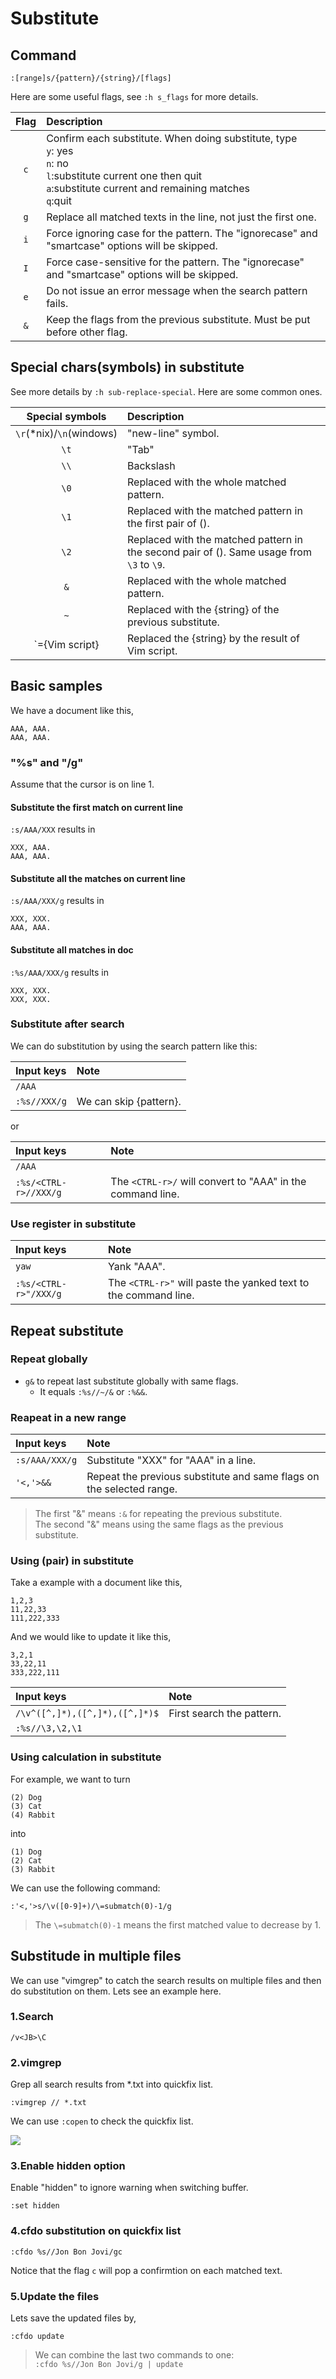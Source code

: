 # Substitute

## Command

```
:[range]s/{pattern}/{string}/[flags]
```

Here are some useful flags, see `:h s_flags` for more details.

| Flag | Description |
|:----:|:------------|
| `c` | Confirm each substitute. When doing substitute, type <br />`y`: yes<br />`n`: no<br />`l`:substitute current one then quit<br />`a`:substitute current and remaining matches<br />`q`:quit |
| `g` | Replace all matched texts in the line, not just the first one. |
| `i` | Force ignoring case for the pattern. The "ignorecase" and "smartcase" options will be skipped. |
| `I` | Force case-sensitive for the pattern. The "ignorecase" and "smartcase" options will be skipped. |
| `e` | Do not issue an error message when the search pattern fails. |
| `&` | Keep the flags from the previous substitute. Must be put before other flag. |


## Special chars(symbols) in substitute

See more details by `:h sub-replace-special`.
Here are some common ones.

| Special symbols | Description |
|:---------------:|:------------|
| `\r`(*nix)/`\n`(windows) | "new-line" symbol. |
| `\t` | "Tab" |
| `\\` | Backslash |
| `\0` | Replaced with the whole matched pattern. |
| `\1` | Replaced with the matched pattern in the first pair of (). |
| `\2` | Replaced with the matched pattern in the second pair of (). Same usage from `\3` to `\9`. |
| `&`  | Replaced with the whole matched pattern. |
| `~`  | Replaced with the {string} of the previous substitute. |
| `\={Vim script} | Replaced the {string} by the result of Vim script. |


## Basic samples


We have a document like this,

```
AAA, AAA.
AAA, AAA.
```

### "%s" and "/g"

Assume that the cursor is on line 1.

#### Substitute the first match on current line

`:s/AAA/XXX` results in

```
XXX, AAA.
AAA, AAA.
```

#### Substitute all the matches on current line

`:s/AAA/XXX/g` results in

```
XXX, XXX.
AAA, AAA.
```

#### Substitute all matches in doc

`:%s/AAA/XXX/g` results in

```
XXX, XXX.
XXX, XXX.
```

### Substitute after search

We can do substitution by using the search pattern like this:

| Input keys | Note |
|:-----------|:-----|
| `/AAA` | |
| `:%s//XXX/g` | We can skip {pattern}. |

or

| Input keys | Note |
|:-----------|:-----|
| `/AAA` | |
| `:%s/<CTRL-r>//XXX/g` | The `<CTRL-r>/` will convert to "AAA" in the command line. |


### Use register in substitute

| Input keys | Note |
|:-----------|:-----|
| `yaw` | Yank "AAA". |
| `:%s/<CTRL-r>"/XXX/g` | The `<CTRL-r>"` will paste the yanked text to the command line. |


## Repeat substitute

### Repeat globally

- `g&` to repeat last substitute globally with same flags.
  - It equals `:%s//~/&` or `:%&&`.


### Reapeat in a new range

| Input keys | Note |
|:-----------|:-----|
| `:s/AAA/XXX/g` | Substitute "XXX" for "AAA" in a line. |
| `'<,'>&&` | Repeat the previous substitute and same flags on the selected range. |

> The first "&" means `:&` for repeating the previous substitute. <br />
> The second "&" means using the same flags as the previous substitute.


### Using (pair) in substitute

Take a example with a document like this,

```
1,2,3
11,22,33
111,222,333
```

And we would like to update it like this,

```
3,2,1
33,22,11
333,222,111
```

| Input keys | Note |
|:-----------|:-----|
| `/\v^([^,]*),([^,]*),([^,]*)$` | First search the pattern. |
| `:%s//\3,\2,\1` | |




### Using calculation in substitute

For example, we want to turn

```
(2) Dog
(3) Cat
(4) Rabbit
```

into

```
(1) Dog
(2) Cat
(3) Rabbit
```

We can use the following command:

```
:'<,'>s/\v([0-9]+)/\=submatch(0)-1/g
```

> The `\=submatch(0)-1` means the first matched value to decrease by 1.


## Substitude in multiple files

We can use "vimgrep" to catch the search results on multiple files and then do substitution on them. Lets see an example here.

### 1.Search

```
/v<JB>\C
```

### 2.vimgrep

Grep all search results from *.txt into quickfix list.

```
:vimgrep // *.txt
```

We can use `:copen` to check the quickfix list.

![](assets/vimgrep-sub-1.jpg)


### 3.Enable hidden option

Enable "hidden" to ignore warning when switching buffer.

```
:set hidden
```


### 4.cfdo substitution on quickfix list

```
:cfdo %s//Jon Bon Jovi/gc
```

Notice that the flag `c` will pop a confirmtion on each matched text.


### 5.Update the files

Lets save the updated files by,

```
:cfdo update
```

> We can combine the last two commands to one: <br />
> `:cfdo %s//Jon Bon Jovi/g | update`



